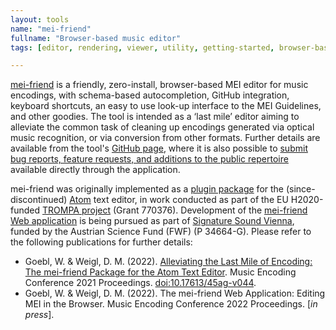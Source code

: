 ```yaml
---
layout: tools
name: "mei-friend"
fullname: "Browser-based music editor"
tags: [editor, rendering, viewer, utility, getting-started, browser-based, sonification]

---
```


[mei-friend](https://mei-friend.mdw.ac.at) is a friendly, zero-install, browser-based MEI editor for music encodings, with schema-based autocompletion, GitHub integration, keyboard shortcuts, an easy to use look-up interface to the MEI Guidelines, and other goodies. The tool is intended as a ‘last mile’ editor aiming to alleviate the common task of cleaning up encodings generated via optical music recognition, or via conversion from other formats. Further details are available from the tool's [GitHub page](https://github.com/signature-Sound-Vienna/mei-friend-online/), where it is also possible to [submit bug reports, feature requests, and additions to the public repertoire](https://github.com/signature-sound-vienna/mei-friend-online/issues/new/choose) available directly through the application.

mei-friend was originally implemented as a [plugin package](https://web.archive.org/web/20220610074623/https://atom.io/packages/mei-friend) for the (since-discontinued) [Atom](https://web.archive.org/web/20221130005115/https://atom.io/) text editor, in work conducted as part of the EU H2020-funded [TROMPA project](https://trompamusic.eu) (Grant 770376).  Development of the [mei-friend Web application](https://mei-friend.mdw.ac.at) is being pursued as part of [Signature Sound Vienna](https://iwk.mdw.ac.at/signature-sound-vienna/), funded by the Austrian Science Fund (FWF) (P 34664-G).
Please refer to the following publications for further details:
* Goebl, W. & Weigl, D. M. (2022). [Alleviating the Last Mile of Encoding: The mei-friend Package for the Atom Text Editor](https://doi.org/10.17613/45ag-v044). Music Encoding Conference 2021 Proceedings. [doi:10.17613/45ag-v044](https://doi.org/10.17613/45ag-v044).
* Goebl, W. & Weigl, D. M. (2022). The mei-friend Web Application: Editing MEI in the Browser. Music Encoding Conference 2022 Proceedings. [*in press*].

